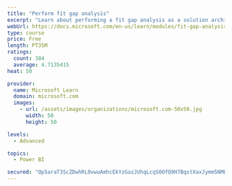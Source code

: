 ```yaml
---
title: "Perform fit gap analysis"
excerpt: "Learn about performing a fit gap analysis as a solution architect for Dynamics 365 and Microsoft Power Platform."
webUrl: https://docs.microsoft.com/en-us/learn/modules/fit-gap-analysis/
type: course
price: Free
length: PT35M
ratings:
  count: 384
  average: 4.7135415
heat: 50

provider:
  name: Microsoft Learn
  domain: microsoft.com
  images:
    - url: /assets/images/organizations/microsoft.com-50x50.jpg
      width: 50
      height: 50

levels:
  - Advanced

topics:
  - Power BI

secured: "Op5araT3ScZDwhRL0vwuAmhcEkYzGazJUhqLcqS0OfQ9H7BqstXaxJymm5NMB/016o6BQGb8HiB8yVRrwe6vFt2HJ/UFMVooMKnUxtpQMMlhBXD5IkukZ42vv7R/2cINP95KmUVSH5RzgP/vPEEKsuOiO8Y59B1e9dUkovv+huReXz60Kl18qQ9X8vldPxJI58Sne50bkhkwL/Ft/0hx3x8gm0j7l0TG/eaNTDkgpUFbFzL9TKqiUZpohxOhSd6kBSl0u4fovHHr1HeeGXxxxHPZL2/umvN9JWP/ia/qgVljp3gEWwGK4zyvqZuCcZ4WBSOZVhFUgPkmLHMJi8C4Vo6vldcYLNgbWEpLkfh/Z4yMIlZ7f/8rZ2SUc/kzR5dHExE8vXSWe7OFpf34YZHAMhzrMRBc/Hei9zuNe0zBGf4=;8VGHlDiJKKf3zEn3iWJJ5w=="
---
```


